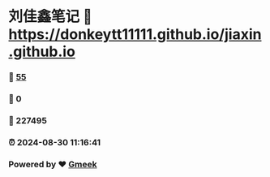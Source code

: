 # 刘佳鑫笔记 :link: https://donkeytt11111.github.io/jiaxin.github.io 
### :page_facing_up: [55](https://donkeytt11111.github.io/jiaxin.github.io/tag.html) 
### :speech_balloon: 0 
### :hibiscus: 227495 
### :alarm_clock: 2024-08-30 11:16:41 
### Powered by :heart: [Gmeek](https://github.com/Meekdai/Gmeek)
